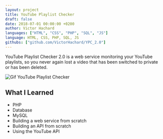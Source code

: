 ```yaml
---
layout: project
title: YouTube Playlist Checker
draft: false
date: 2018-07-01 00:00:00 +0200
author: Victor Hachard
languages: ["HTML", "CSS", "PHP", "SQL", "JS"]
language: HTML, CSS, PHP, SQL, JS
githubs: ["github.com/VictorHachard/YPC_2.0"]
---
```


YouTube Playlist Checker 2.0 is a web service monitoring your YouTube playlists, so you never again lost a video that has been switched to private or has been deleted.

![Gif YouTube Playlist Checker]({{site.baseurl}}/res/ypc/sample.gif)

## What I Learned

- PHP
- Database
- MySQL
- Building a web service from scratch
- Building an API from scratch
- Using the YouTube API
